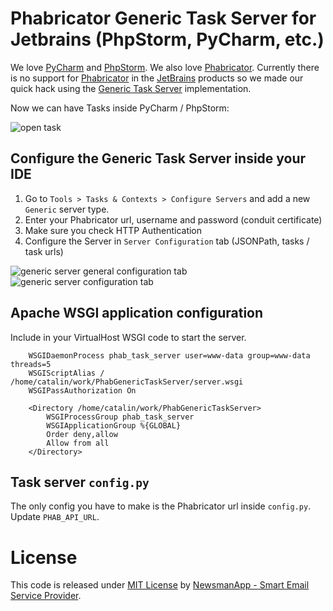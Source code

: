 # Phabricator Generic Task Server for Jetbrains (PhpStorm, PyCharm, etc.)

We love [PyCharm](https://www.jetbrains.com/pycharm/) and [PhpStorm](https://www.jetbrains.com/phpstorm/). We also love [Phabricator](http://phabricator.org/). Currently there is no support for [Phabricator](http://phabricator.org/) in the [JetBrains](https://www.jetbrains.com/) products so we made our quick hack using the [Generic Task Server](https://www.jetbrains.com/idea/help/servers-2.html) implementation.

Now we can have Tasks inside PyCharm / PhpStorm:

![open task](https://raw.githubusercontent.com/Newsman/phabricator-jetbrains-generic-task-server/master/assets/open_task.png)

## Configure the Generic Task Server inside your IDE

1. Go to `Tools > Tasks & Contexts > Configure Servers` and add a new `Generic` server type.
2. Enter your Phabricator url, username and password (conduit certificate)
3. Make sure you check HTTP Authentication
4. Configure the Server in `Server Configuration` tab (JSONPath, tasks / task urls)

![generic server general configuration tab](https://raw.githubusercontent.com/Newsman/phabricator-jetbrains-generic-task-server/master/assets/server_configuration_general.png)
![generic server configuration tab](https://raw.githubusercontent.com/Newsman/phabricator-jetbrains-generic-task-server/master/assets/server_configuration.png)

## Apache WSGI application configuration

Include in your VirtualHost WSGI code to start the server.
```
    WSGIDaemonProcess phab_task_server user=www-data group=www-data threads=5
    WSGIScriptAlias / /home/catalin/work/PhabGenericTaskServer/server.wsgi
    WSGIPassAuthorization On

    <Directory /home/catalin/work/PhabGenericTaskServer>
        WSGIProcessGroup phab_task_server
        WSGIApplicationGroup %{GLOBAL}
        Order deny,allow
        Allow from all
    </Directory>
```

## Task server `config.py`

The only config you have to make is the Phabricator url inside `config.py`. Update `PHAB_API_URL`.

# License

This code is released under [MIT License](https://github.com/Newsman/phabricator-jetbrains-generic-task-server/blob/master/LICENSE) by [NewsmanApp - Smart Email Service Provider](https://www.newsmanapp.com).
